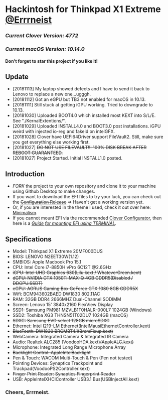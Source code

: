 # Hackintosh for Thinkpad X1 Extreme [@Errrneist](https://www.tonymacx86.com/members/errrneist.1550861/)
### *Current Clover Version: 4772*
### *Current macOS Version: 10.14.0*
#### Don't forget to star this project if you like it!

## Update
* [20181113] My laptop showed defects and I have to send it back to Lenovo to replace a new one...ugggh.
* [20181112] Got an eGPU but TB3 not enabled for macOS in 10.13. 
* [20181111] Still stuck at getting iGPU working. Tried to downgrade to 10.13.
* [20181030] Uploaded BOOT4.0 which installed most KEXT into S/L/E. See "./KernalExtentions/".
* [20181029] Uploaded INSTALL4.0 and BOOT3.0 post installations. iGPU weird with injected io-reg and fakeid on intelGFX.
* [20181028] Clover have UEFI64Driver support FileVault2. Still, make sure you get everything else working first.
* [20181027] ~~DO NOT USE FILEVAULT!!! 100% DISK BREAK AFTER REBOOT GUARANTEED.~~ 
* [20181027] Project Started. Initial INSTALL1.0 posted.

## Introduction
* *FORK* the project to your own repository and clone it to your machine using Github Desktop to make changes.
* If you want to download the EFI files to try your luck, you can check out the ~~[Configuration Release](https://github.com/Errrneist/Hackintosh-Thinkpad-X1-Extreme/releases)~~ => Haven't get a working version yet.
* Or, if you are interested in the theme I used, check it out over here: [Minimalism](https://github.com/Errrneist/Hackintosh-Theme-Minimalism).
* If you cannot mount EFI via the recommended [Clover Configurator](https://mackie100projects.altervista.org/download-clover-configurator/), then here is a *[Guide for mounting EFI using TERMINAL](https://github.com/Errrneist/Hackintosh-Aero-15W/blob/master/Mount%20EFI%20on%20macOS.MD).*


## Specifications
* Model: Thinkpad X1 Extreme 20MF000DUS
* BIOS: LENOVO N2EET30W(1.12)
* SMBIOS: Apple Macbook Pro 15,1
* CPU: Intel Core i7-8850H vPro 6C12T @2.6GHz
* ~~iGPU: Intel UHD Graphics 630(Lilu.kext / WhateverGreen.kext)~~
* ~~dGPU: NVIDIA GTX 1050TI MAX-Q 4GB GDDR5(Disabled / DDGPU.SSDT)~~
* ~~eGPU: AORUS Gaming Box GeForce GTX 1080 8GB GDDR5X~~
* Wifi: BCM943602BAED DW1830 802.11AC
* RAM: 32GB DDR4 2666MHZ Dual-Channel SODIMM
* Screen: Lenovo 15' 3840x2160 FlexView Display
* SSD1: Samsung PM981 MZVLB1T0HALR-000L7 1024GB (Windows)
* SSD2: Toshiba XG3 THNSN51T02DU7 1024GB (macOS)
* ~~SDXC: Samsung EVO select 128GB microSDXC~~
* Ethernet: Intel I219-LM Ethernet(IntelMausiEthernetController.kext)
* ~~BlueTooth: DW1830 BRCMBT4.1(BrcmFixup.kext)~~
* WebCamera: Integrated Camera & Integrated IR Camera
* Audio: Realtek ALC285 (VoodooHDA.kext)~~(AppleALC.kext)~~
* Microphone: Integrated Long Range Microphone Array
* ~~Backlight Control: AppleIntelBacklight~~
* Pen & Touch: WACOM Multi-Touch & Pen (Pen not tested)
* Pointing Devices: Synaptics Trackpoint and Trackpad(VoodooPS2Controller.kext)
* ~~Finger Print Reader: Synaptics Fingerprint Reader~~
* USB: AppleIntelXHCIController USB3.1 Bus(USBInjectAll.kext)

### Cheers, Errrneist.


